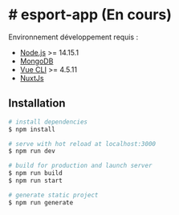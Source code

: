 # # esport-app (En cours)
Environnement développement requis :
- [Node.js](https://nodejs.org/en/download/) >= 14.15.1
- [MongoDB](https://www.mongodb.com/download-center/community) 
- [Vue CLI](https://vuejs.org/) >= 4.5.11
- [NuxtJs](https://fr.nuxtjs.org/) 
## Installation
```bash
# install dependencies
$ npm install

# serve with hot reload at localhost:3000
$ npm run dev

# build for production and launch server
$ npm run build
$ npm run start

# generate static project
$ npm run generate
```
